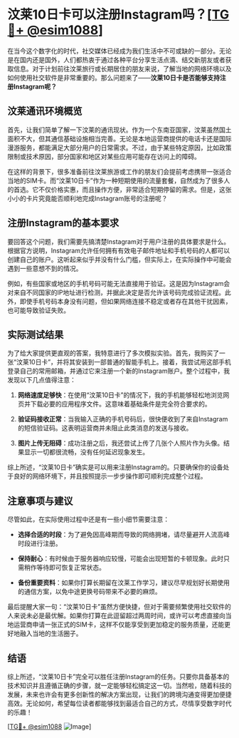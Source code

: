 # 汶莱10日卡可以注册Instagram吗？[[TG💪+ @esim1088](https://t.me/s/esim1088)]

在当今这个数字化的时代，社交媒体已经成为我们生活中不可或缺的一部分。无论是在国内还是国外，人们都热衷于通过各种平台分享生活点滴、结交新朋友或者获取信息。对于计划前往汶莱旅行或长期居住的朋友来说，了解当地的网络环境以及如何使用社交软件是非常重要的。那么问题来了——**汶莱10日卡是否能够支持注册Instagram呢？**

## 汶莱通讯环境概览

首先，让我们简单了解一下汶莱的通讯现状。作为一个东南亚国家，汶莱虽然国土面积不大，但其通信基础设施相当完善。无论是本地运营商提供的电话卡还是国际漫游服务，都能满足大部分用户的日常需求。不过，由于某些特定原因，比如政策限制或技术原因，部分国家和地区对某些应用可能存在访问上的障碍。

在这样的背景下，很多准备前往汶莱旅游或工作的朋友们会提前考虑携带一张适合当地的SIM卡。而“汶莱10日卡”作为一种短期使用的流量套餐，自然成为了很多人的首选。它不仅价格实惠，而且操作方便，非常适合短期停留的需求。但是，这张小小的卡片究竟能否顺利地完成Instagram账号的注册呢？

## 注册Instagram的基本要求

要回答这个问题，我们需要先搞清楚Instagram对于用户注册的具体要求是什么。根据官方说明，Instagram允许任何拥有有效电子邮件地址和手机号码的人都可以创建自己的账户。这听起来似乎并没有什么门槛，但实际上，在实际操作中可能会遇到一些意想不到的情况。

例如，有些国家或地区的手机号码可能无法直接用于验证。这是因为Instagram会对来自不同国家的IP地址进行检测，并据此决定是否允许该号码完成验证流程。此外，即使手机号码本身没有问题，但如果网络连接不稳定或者存在其他干扰因素，也可能导致验证失败。

## 实际测试结果

为了给大家提供更直观的答案，我特意进行了多次模拟实验。首先，我购买了一张“汶莱10日卡”，并将其安装到一部普通的智能手机上。接着，我尝试用这部手机登录自己的常用邮箱，并通过它来注册一个新的Instagram账户。整个过程中，我发现以下几点值得注意：

1. **网络速度足够快**：在使用“汶莱10日卡”的情况下，我的手机能够轻松地浏览网页并下载必要的应用程序文件。这意味着基础条件是完全符合要求的。
   
2. **验证码接收正常**：当我输入正确的手机号码后，很快便收到了来自Instagram的短信验证码。这表明运营商并未阻止此类消息的发送与接收。

3. **图片上传无阻碍**：成功注册之后，我还尝试上传了几张个人照片作为头像。结果显示一切都很流畅，没有任何延迟现象发生。

综上所述，“汶莱10日卡”确实是可以用来注册Instagram的。只要确保你的设备处于良好的网络环境下，并且按照提示一步步操作即可顺利完成整个过程。

## 注意事项与建议

尽管如此，在实际使用过程中还是有一些小细节需要注意：

- **选择合适的时段**：为了避免因高峰期而导致的网络拥堵，请尽量避开人流高峰时段进行注册。
  
- **保持耐心**：有时候由于服务器响应较慢，可能会出现短暂的卡顿现象。此时只需稍作等待即可恢复正常状态。

- **备份重要资料**：如果你打算长期留在汶莱工作学习，建议尽早规划好长期使用的通信方案，以免中途更换号码带来不必要的麻烦。

最后提醒大家一句：“汶莱10日卡”虽然方便快捷，但对于需要频繁使用社交软件的人来说未必是最优解。如果你打算在此逗留超过两周时间，或许可以考虑直接向当地运营商申请一张正式的SIM卡，这样不仅能享受到更加稳定的服务质量，还能更好地融入当地的生活圈子。

## 结语

综上所述，“汶莱10日卡”完全可以胜任注册Instagram的任务。只要你具备基本的技术知识并且遵循正确的步骤，就一定能够轻松搞定这一切。当然啦，随着科技的发展，未来也许会有更多创新性的解决方案出现，让我们的跨境沟通变得更加便捷高效。无论如何，希望每位读者都能够找到最适合自己的方式，尽情享受数字时代的乐趣！

[[TG💪+ @esim1088](https://t.me/s/esim1088) ![Image](https://i.postimg.cc/4NQfJmqS/Snipaste-2025-05-13-00-14-12.png)]